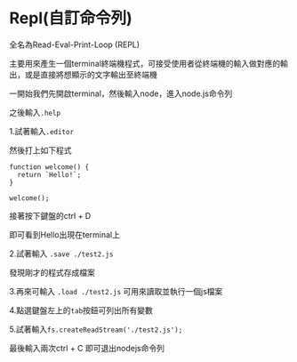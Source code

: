 # Repl\(自訂命令列\)

全名為Read-Eval-Print-Loop \(REPL\)

主要用來產生一個terminal終端機程式，可接受使用者從終端機的輸入做對應的輸出，或是直接將想顯示的文字輸出至終端機

一開始我們先開啟terminal，然後輸入node，進入node.js命令列

之後輸入`.help`

1.試著輸入`.editor`

然後打上如下程式

```text
function welcome() {
  return `Hello!`;
}

welcome();
```

接著按下鍵盤的ctrl + D

即可看到Hello出現在terminal上

2.試著輸入 `.save ./test2.js`

發現剛才的程式存成檔案

3.再來可輸入 `.load ./test2.js` 可用來讀取並執行一個js檔案

4.點選鍵盤左上的`tab`按鈕可列出所有變數

5.試著輸入`fs.createReadStream('./test2.js');`

最後輸入兩次ctrl + C 即可退出nodejs命令列

